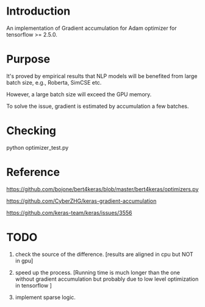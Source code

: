# Introduction

An implementation of Gradient accumulation for Adam optimizer for tensorflow >= 2.5.0.

# Purpose 

It's proved by empirical results that NLP models will be benefited from large batch size, e.g., Roberta, SimCSE etc.

However, a large batch size will exceed the GPU memory. 

To solve the issue, gradient is estimated by accumulation a few batches.

# Checking

python optimizer_test.py

# Reference

https://github.com/bojone/bert4keras/blob/master/bert4keras/optimizers.py

https://github.com/CyberZHG/keras-gradient-accumulation

https://github.com/keras-team/keras/issues/3556

# TODO

1. check the source of the difference. [results are aligned in cpu but NOT in gpu]

2. speed up the process. [Running time is much longer than the one without gradient accumulation but probably due to low level optimization in tensorflow ]

3. implement sparse logic.